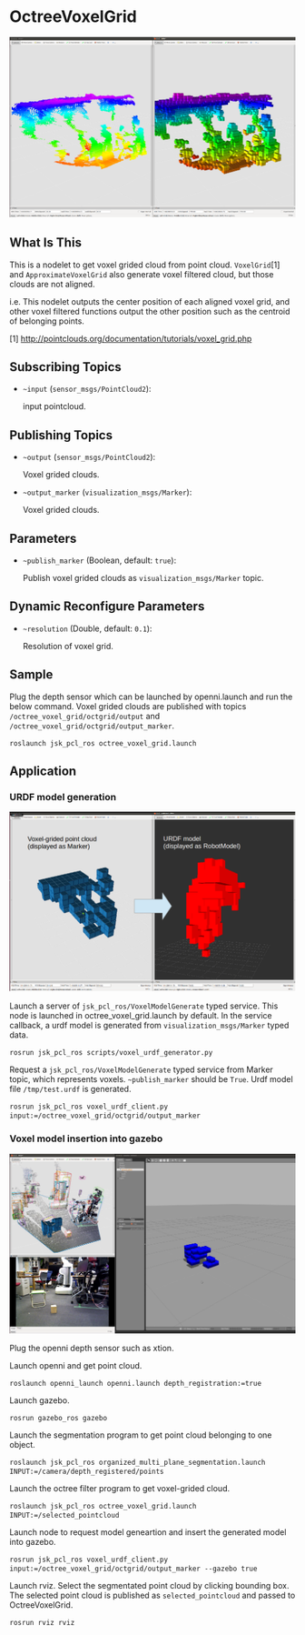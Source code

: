 # OctreeVoxelGrid
![](images/octree_voxel_grid.png)

## What Is This
This is a nodelet to get voxel grided cloud from point cloud.
`VoxelGrid`[1] and `ApproximateVoxelGrid` also generate voxel filtered cloud,
but those clouds are not aligned.

i.e. This nodelet outputs the center position of each aligned voxel grid,
and other voxel filtered functions output the other position such as the centroid of belonging points.

[1] http://pointclouds.org/documentation/tutorials/voxel_grid.php

## Subscribing Topics
* `~input` (`sensor_msgs/PointCloud2`):

   input pointcloud.

## Publishing Topics
* `~output` (`sensor_msgs/PointCloud2`):

   Voxel grided clouds.
* `~output_marker` (`visualization_msgs/Marker`):

   Voxel grided clouds.

## Parameters
* `~publish_marker` (Boolean, default: `true`):

   Publish voxel grided clouds as `visualization_msgs/Marker` topic.

## Dynamic Reconfigure Parameters
* `~resolution` (Double, default: `0.1`):

   Resolution of voxel grid.

## Sample
Plug the depth sensor which can be launched by openni.launch and run the below command.
Voxel grided clouds are published with topics `/octree_voxel_grid/octgrid/output` and `/octree_voxel_grid/octgrid/output_marker`.


```
roslaunch jsk_pcl_ros octree_voxel_grid.launch
```

## Application
### URDF model generation
![](images/generate_urdf.png)

Launch a server of `jsk_pcl_ros/VoxelModelGenerate` typed service.
This node is launched in octree_voxel_grid.launch by default.
In the service callback, a urdf model is generated from `visualization_msgs/Marker` typed data.
```
rosrun jsk_pcl_ros scripts/voxel_urdf_generator.py
```

Request a `jsk_pcl_ros/VoxelModelGenerate` typed service from Marker topic, which represents voxels.
`~publish_marker` should be `True`.
Urdf model file `/tmp/test.urdf` is generated.
```
rosrun jsk_pcl_ros voxel_urdf_client.py input:=/octree_voxel_grid/octgrid/output_marker
```

### Voxel model insertion into gazebo
![](images/gazebo_model_insert.png)

Plug the openni depth sensor such as xtion.

Launch openni and get point cloud.
```
roslaunch openni_launch openni.launch depth_registration:=true
```
Launch gazebo.
```
rosrun gazebo_ros gazebo
```
Launch the segmentation program to get point cloud belonging to one object.
```
roslaunch jsk_pcl_ros organized_multi_plane_segmentation.launch INPUT:=/camera/depth_registered/points
```
Launch the octree filter program to get voxel-grided cloud.
```
roslaunch jsk_pcl_ros octree_voxel_grid.launch INPUT:=/selected_pointcloud
```
Launch node to request model geneartion and insert the generated model into gazebo.
```
rosrun jsk_pcl_ros voxel_urdf_client.py input:=/octree_voxel_grid/octgrid/output_marker --gazebo true
```
Launch rviz. Select the segmentated point cloud by clicking bounding box.
The selected point cloud is published as `selected_pointcloud` and passed to OctreeVoxelGrid.
```
rosrun rviz rviz
```


